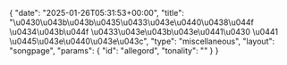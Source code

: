 {
    "date": "2025-01-26T05:31:53+00:00",
    "title": "\u0430\u043b\u043b\u0435\u0433\u043e\u0440\u0438\u044f \u0434\u043b\u044f \u0433\u043e\u043b\u043e\u0441\u0430 \u0441 \u0445\u043e\u0440\u043e\u043c",
    "type": "miscellaneous",
    "layout": "songpage",
    "params": {
        "id": "allegord",
        "tonality": ""
    }
}